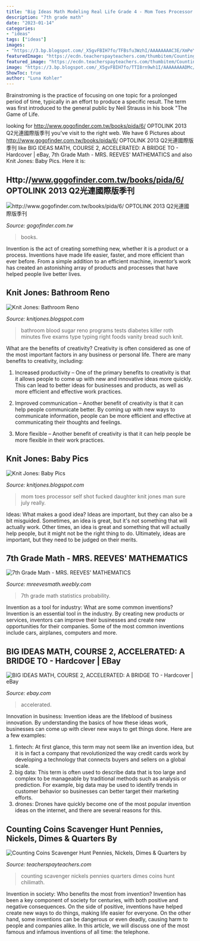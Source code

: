 ```yaml
---
title: "Big Ideas Math Modeling Real Life Grade 4 - Mom Toes Processor Self Shot Fucked Daughter Knit Jones Man Sure July Really"
description: "7th grade math"
date: "2023-01-14"
categories:
- "ideas"
tags: ["ideas"]
images:
- "https://3.bp.blogspot.com/_X5gvFBIH7fo/TFBsfu3WzhI/AAAAAAAAC3E/XmPeYLsUl8M/s1600/Baby+Toes+1.jpg"
featuredImage: "https://ecdn.teacherspayteachers.com/thumbitem/Counting-Coins-Scavenger-Hunt-Pennies-Nickels-Dimes-Quarters-088929900-1378593311-1567348223/original-864314-3.jpg"
featured_image: "https://ecdn.teacherspayteachers.com/thumbitem/Counting-Coins-Scavenger-Hunt-Pennies-Nickels-Dimes-Quarters-088929900-1378593311-1567348223/original-864314-3.jpg"
image: "https://3.bp.blogspot.com/_X5gvFBIH7fo/TTI8rn9wh1I/AAAAAAAADMc/Y9dNsAWUqJM/s320/772515372025lg.jpg"
ShowToc: true
author: "Luna Kohler"
---
```



Brainstroming is the practice of focusing on one topic for a prolonged period of time, typically in an effort to produce a specific result. The term was first introduced to the general public by Neil Strauss in his book "The Game of Life.

	

		
looking for http://www.gogofinder.com.tw/books/pida/6/ OPTOLINK 2013 Q2光連國際版季刊 you've visit to the right web. We have 6 Pictures about http://www.gogofinder.com.tw/books/pida/6/ OPTOLINK 2013 Q2光連國際版季刊 like BIG IDEAS MATH, COURSE 2, ACCELERATED: A BRIDGE TO - Hardcover | eBay, 7th Grade Math - MRS. REEVES&#039; MATHEMATICS and also Knit Jones: Baby Pics. Here it is:
		
    
## Http://www.gogofinder.com.tw/books/pida/6/ OPTOLINK 2013 Q2光連國際版季刊

<img loading=lazy src="http://www.gogofinder.com.tw/books/pida/6/s/13722181725gRRxqA2.jpg" onerror="this.onerror=null;this.src='https://tse2.mm.bing.net/th?id=OIP.Phryzths2aNqhTaf7KUM-AHaKf&amp;pid=15.1';" alt="http://www.gogofinder.com.tw/books/pida/6/ OPTOLINK 2013 Q2光連國際版季刊">

_Source: gogofinder.com.tw_

>books. 

	

Invention is the act of creating something new, whether it is a product or a process. Inventions have made life easier, faster, and more efficient than ever before. From a simple addition to an efficient machine, inventor’s work has created an astonishing array of products and processes that have helped people live better lives.

    
## Knit Jones: Bathroom Reno

<img loading=lazy src="https://3.bp.blogspot.com/_X5gvFBIH7fo/TTI8rn9wh1I/AAAAAAAADMc/Y9dNsAWUqJM/s320/772515372025lg.jpg" onerror="this.onerror=null;this.src='https://tse2.mm.bing.net/th?id=OIP.v_YQkv3cgmwGlyBCj5ZG3QAAAA&amp;pid=15.1';" alt="Knit Jones: Bathroom Reno">

_Source: knitjones.blogspot.com_

>bathroom blood sugar reno programs tests diabetes killer roth minutes five exams type typing right foods vanity bread such knit. 

	

What are the benefits of creativity?
Creativity is often considered as one of the most important factors in any business or personal life. There are many benefits to creativity, including: 
1. Increased productivity – One of the primary benefits to creativity is that it allows people to come up with new and innovative ideas more quickly. This can lead to better ideas for businesses and products, as well as more efficient and effective work practices.

2. Improved communication – Another benefit of creativity is that it can help people communicate better. By coming up with new ways to communicate information, people can be more efficient and effective at communicating their thoughts and feelings.

3. More flexible – Another benefit of creativity is that it can help people be more flexible in their work practices.

    
## Knit Jones: Baby Pics

<img loading=lazy src="https://3.bp.blogspot.com/_X5gvFBIH7fo/TFBsfu3WzhI/AAAAAAAAC3E/XmPeYLsUl8M/s1600/Baby+Toes+1.jpg" onerror="this.onerror=null;this.src='https://tse1.mm.bing.net/th?id=OIP.P8zi8rRSIP4dmB5zYdviUgHaKN&amp;pid=15.1';" alt="Knit Jones: Baby Pics">

_Source: knitjones.blogspot.com_

>mom toes processor self shot fucked daughter knit jones man sure july really. 

	

Ideas: What makes a good idea?
Ideas are important, but they can also be a bit misguided. Sometimes, an idea is great, but it's not something that will actually work. Other times, an idea is great and something that will actually help people, but it might not be the right thing to do. Ultimately, ideas are important, but they need to be judged on their merits.

    
## 7th Grade Math - MRS. REEVES&#039; MATHEMATICS

<img loading=lazy src="https://mreevesmath.weebly.com/uploads/5/9/6/9/59690553/17.png" onerror="this.onerror=null;this.src='https://tse4.mm.bing.net/th?id=OIP.0pVqaTm3jfwqtB4xyaNzyQAAAA&amp;pid=15.1';" alt="7th Grade Math - MRS. REEVES&#039; MATHEMATICS">

_Source: mreevesmath.weebly.com_

>7th grade math statistics probability. 

	

Invention as a tool for industry: What are some common inventions?
Invention is an essential tool in the industry. By creating new products or services, inventors can improve their businesses and create new opportunities for their companies. Some of the most common inventions include cars, airplanes, computers and more.

    
## BIG IDEAS MATH, COURSE 2, ACCELERATED: A BRIDGE TO - Hardcover | EBay

<img loading=lazy src="https://i.ebayimg.com/images/g/o-sAAOSwg0FgNOvh/s-l300.jpg" onerror="this.onerror=null;this.src='https://tse4.mm.bing.net/th?id=OIP.-pSNdFoQb24jytglFOSF5QAAAA&amp;pid=15.1';" alt="BIG IDEAS MATH, COURSE 2, ACCELERATED: A BRIDGE TO - Hardcover | eBay">

_Source: ebay.com_

>accelerated. 

	

Innovation in business:
Invention ideas are the lifeblood of business innovation. By understanding the basics of how these ideas work, businesses can come up with clever new ways to get things done. Here are a few examples: 
1. fintech: At first glance, this term may not seem like an invention idea, but it is in fact a company that revolutionized the way credit cards work by developing a technology that connects buyers and sellers on a global scale.
2. big data: This term is often used to describe data that is too large and complex to be manageable by traditional methods such as analysis or prediction. For example, big data may be used to identify trends in customer behavior so businesses can better target their marketing efforts. 
3. drones: Drones have quickly become one of the most popular invention ideas on the internet, and there are several reasons for this.

    
## Counting Coins Scavenger Hunt Pennies, Nickels, Dimes &amp; Quarters By

<img loading=lazy src="https://ecdn.teacherspayteachers.com/thumbitem/Counting-Coins-Scavenger-Hunt-Pennies-Nickels-Dimes-Quarters-088929900-1378593311-1567348223/original-864314-3.jpg" onerror="this.onerror=null;this.src='https://tse3.mm.bing.net/th?id=OIP.w3zC2DS6QeGL_q-gkcbCOgAAAA&amp;pid=15.1';" alt="Counting Coins Scavenger Hunt Pennies, Nickels, Dimes &amp; Quarters by">

_Source: teacherspayteachers.com_

>counting scavenger nickels pennies quarters dimes coins hunt chilimath. 

	

Invention in society: Who benefits the most from invention?
Invention has been a key component of society for centuries, with both positive and negative consequences. On the side of positive, inventions have helped create new ways to do things, making life easier for everyone. On the other hand, some inventions can be dangerous or even deadly, causing harm to people and companies alike. In this article, we will discuss one of the most famous and infamous inventions of all time: the telephone.


